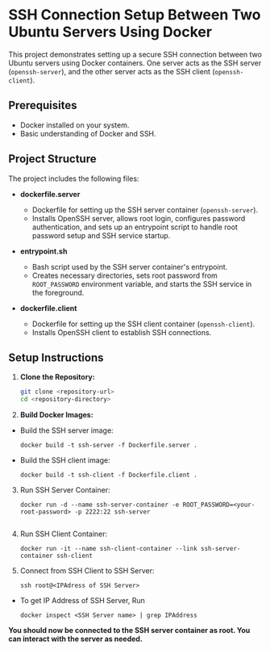 # SSH Connection Setup Between Two Ubuntu Servers Using Docker

This project demonstrates setting up a secure SSH connection between two Ubuntu servers using Docker containers. One server acts as the SSH server (`openssh-server`), and the other server acts as the SSH client (`openssh-client`).

## Prerequisites

- Docker installed on your system.
- Basic understanding of Docker and SSH.

## Project Structure

The project includes the following files:

- **dockerfile.server**

  - Dockerfile for setting up the SSH server container (`openssh-server`).
  - Installs OpenSSH server, allows root login, configures password authentication, and sets up an entrypoint script to handle root password setup and SSH service startup.

- **entrypoint.sh**

  - Bash script used by the SSH server container's entrypoint.
  - Creates necessary directories, sets root password from `ROOT_PASSWORD` environment variable, and starts the SSH service in the foreground.

- **dockerfile.client**
  - Dockerfile for setting up the SSH client container (`openssh-client`).
  - Installs OpenSSH client to establish SSH connections.

## Setup Instructions

1. **Clone the Repository:**

   ```bash
   git clone <repository-url>
   cd <repository-directory>
   ```

2. **Build Docker Images:**
   
  - Build the SSH server image:
    
    ```
    docker build -t ssh-server -f Dockerfile.server .
    ```
    
  - Build the SSH client image:
    
    ```
    docker build -t ssh-client -f Dockerfile.client .
    ```

3. Run SSH Server Container:

   ```
   docker run -d --name ssh-server-container -e ROOT_PASSWORD=<your-root-password> -p 2222:22 ssh-server 
  
4. Run SSH Client Container:

   ```
   docker run -it --name ssh-client-container --link ssh-server-container ssh-client
   ```

5. Connect from SSH Client to SSH Server:

   ```
   ssh root@<IPAdress of SSH Server>
   ```

- To get IP Address of SSH Server, Run
    
    ```
    docker inspect <SSH Server name> | grep IPAddress
    ```

**You should now be connected to the SSH server container as root. You can interact with the server as needed.**
